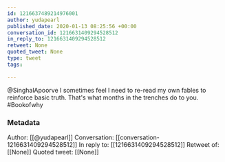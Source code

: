 ```yaml
---
id: 1216637489214976001
author: yudapearl
published_date: 2020-01-13 08:25:56 +00:00
conversation_id: 1216631409294528512
in_reply_to: 1216631409294528512
retweet: None
quoted_tweet: None
type: tweet
tags:

---
```


@SinghalApoorve I sometimes feel I need to re-read my own fables to reinforce basic truth. That's what months in the trenches do to you. #Bookofwhy

### Metadata

Author: [[@yudapearl]]
Conversation: [[conversation-1216631409294528512]]
In reply to: [[1216631409294528512]]
Retweet of: [[None]]
Quoted tweet: [[None]]
